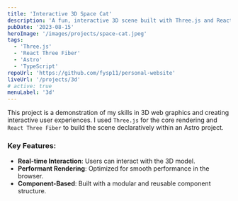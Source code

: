 ```yaml
---
title: 'Interactive 3D Space Cat'
description: 'A fun, interactive 3D scene built with Three.js and React Three Fiber, showcasing real-time rendering and user interaction.'
pubDate: '2023-08-15'
heroImage: '/images/projects/space-cat.jpeg'
tags:
  - 'Three.js'
  - 'React Three Fiber'
  - 'Astro'
  - 'TypeScript'
repoUrl: 'https://github.com/fysp11/personal-website'
liveUrl: '/projects/3d'
# active: true
menuLabel: '3d'
---
```


This project is a demonstration of my skills in 3D web graphics and creating interactive user experiences. I used `Three.js` for the core rendering and `React Three Fiber` to build the scene declaratively within an Astro project.

### Key Features:

- **Real-time Interaction**: Users can interact with the 3D model.
- **Performant Rendering**: Optimized for smooth performance in the browser.
- **Component-Based**: Built with a modular and reusable component structure.



